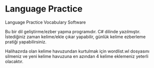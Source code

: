 # Language Practice
Language Practice Vocabulary Software

Bu bir dil geliştirme/ezber yapma programıdır.
C# dilinde yazılmıştır.
İstediğiniz zaman kelime/ekle çıkar yapabilir, günlük kelime ezberleme pratiği yapabilirsiniz.

Halihazırda olan kelime havuzundan kurtulmak için wordlist.wl dosyasını silmeniz ve yeni kelime havuzuna en azından 4 kelime eklemeniz yeterli olacaktır.

